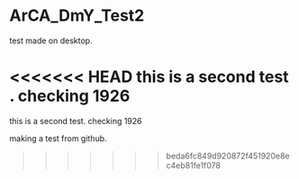 # ArCA_DmY_Test2
test made on desktop.

<<<<<<< HEAD
this is a second test . checking 1926
=======
this is a second test. checking 1926

making a test from github. 
>>>>>>> beda6fc849d920872f451920e8ec4eb81fe1f078
